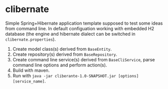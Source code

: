clibernate
==========

Simple Spring+Hibernate application template supposed to test some ideas from command line. In default configuation
working with embedded H2 database (the engine and hibernate dialect can be switched in `clibernate.properties`).

1. Create model class(s) derived from `BaseEntity`.
2. Create repository(s) derived from `BaseRepository`.
3. Create command line service(s) derived from `BaseCliService`, parse command line options and perform action(s).
4. Build with maven.
5. Run with `java -jar cliberante-1.0-SNAPSHOT.jar [options] [service_name]`.
